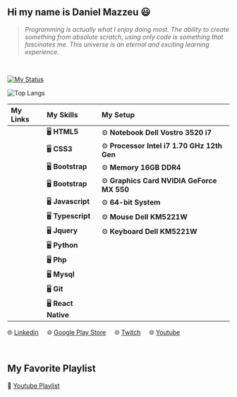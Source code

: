 ## Hi my name is Daniel Mazzeu 😃
<blockquote><em>Programming is actually what I enjoy doing most. The ability to create something from absolute scratch, using only code is something that fascinates me. This universe is an eternal and exciting learning experience.</em></blockquote>

<br/>

<a href="https://git.io/streak-stats"><img src="https://streak-stats.demolab.com?user=danzzeu&theme=solarized-dark&hide_border=false&border_radius=5&card_width=970&background=EBEBEB00" alt="My Status" /></a>

![Top Langs](https://github-readme-stats.vercel.app/api/top-langs/?username=danzzeu&theme=transparent&langs_count=8&hide_border=false&background=EBEBEB00&border_radius=5&card_width=970)

| My Links | My Skills | My Setup |
| :--------         | :--------         | :--------         |
|      | 🖥️ **HTML5**     | ⚙️ **Notebook Dell Vostro 3520 i7**     |
|       | 🖥️ **CSS3**     | ⚙️ **Processor Intel i7 1.70 GHz 12th Gen**     |
|      | 🖥️ **Bootstrap**     | ⚙️ **Memory 16GB DDR4**     |
|      | 🖥️ **Bootstrap**     | ⚙️ **Graphics Card NVIDIA GeForce MX 550**     |
|      | 🖥️ **Javascript**     | ⚙️ **64-bit System**     |
|      | 🖥️ **Typescript**     | ⚙️ **Mouse Dell KM5221W**     |
|      | 🖥️ **Jquery**     | ⚙️ **Keyboard Dell KM5221W**     |
|      | 🖥️ **Python**     |      |
|      | 🖥️ **Php**     |      |
|      | 🖥️ **Mysql**     |      |
|      | 🖥️ **Git**     |      |
|      | 🖥️ **React Native**     |      |

🌐 <a href="https://www.linkedin.com/in/danielmazzeulk" rel="follow" target="_blank">Linkedin</a>&nbsp;&nbsp;&nbsp;&nbsp;
🌐 <a href="https://www.youtube.com/playlist?list=PLiduNjzudndvROdIuM9HornT6zeRk3FDn" rel="follow" target="_blank">Google Play Store</a>&nbsp;&nbsp;&nbsp;&nbsp;
🌐 <a href="https://www.twitch.tv/danzzeu" rel="follow" target="_blank">Twitch</a>&nbsp;&nbsp;&nbsp;&nbsp;
🌐 <a href="https://www.youtube.com/playlist?list=PLiduNjzudndvROdIuM9HornT6zeRk3FDn" rel="follow" target="_blank">Youtube</a>&nbsp;&nbsp;&nbsp;&nbsp;

 <br/>

## My Favorite Playlist
🎵 <a href="https://www.youtube.com/playlist?list=PLiduNjzudndvROdIuM9HornT6zeRk3FDn" rel="follow" target="_blank">Youtube Playlist</a>
